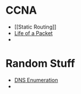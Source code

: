 # CCNA
+ [[Static Routing]]
+ [Life of a Packet](Networking/LOAP)
+ 



# Random Stuff
- [DNS Enumeration](Networking/DNS_Enumeration)
- 